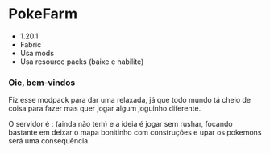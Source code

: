 # PokeFarm

- 1.20.1
- Fabric
- Usa mods
- Usa resource packs (baixe e habilite)

### Oie, bem-vindos

Fiz esse modpack para dar uma relaxada, já que todo mundo tá cheio de coisa para fazer mas quer jogar algum joguinho diferente.

O servidor é : (ainda não tem) e a ideia é jogar sem rushar, focando bastante em deixar o mapa bonitinho com construções e upar os pokemons será uma consequência.
